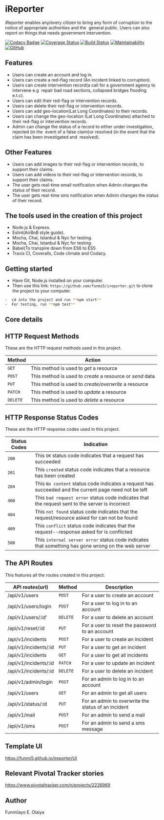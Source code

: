 # iReporter

iReporter enables any/every citizen to bring any form of corruption to the notice of appropriate authorities and the  general public.
Users can also report on things that needs government intervention.

[![Codacy Badge](https://api.codacy.com/project/badge/Grade/50122e27e00948b38339148c9e34b8af)](https://app.codacy.com/app/funmi5/ireporter?utm_source=github.com&utm_medium=referral&utm_content=funmi5/ireporter&utm_campaign=Badge_Grade_Dashboard)
[![Coverage Status](https://coveralls.io/repos/github/funmi5/ireporter/badge.svg?branch=servertests)](https://coveralls.io/github/funmi5/ireporter?branch=servertests)
[![Build Status](https://travis-ci.org/funmi5/ireporter.svg?branch=develop)](https://travis-ci.org/funmi5/ireporter)
[![Maintainability](https://api.codeclimate.com/v1/badges/6b7413f480f9c9ad5b04/maintainability)](https://codeclimate.com/github/funmi5/ireporter/maintainability)
[![GitHub](https://img.shields.io/github/license/funmi5/ireporter.svg?style=popout)](https://github.com/funmi5/ireporter/blob/develop/LICENSE)

## Features

- Users can create an account and log in.
- Users can create a red-flag record (An incident linked to corruption).
- Users can create intervention record(a call for a government agency to intervene e.g  repair bad road sections,       collapsed bridges flooding e.t.c).
- Users can edit their red-flag or intervention records.  
- Users can delete their red-flag or intervention records.
- Users can add geo-location(Lat Long Coordinates) to their records.
- Users can change the geo-location (Lat Long Coordinates) attached to their red-flag or intervention records.
- Admin can change the status of a record to either under investigation, rejected (in the  event of a false claim)or resolved (in the event that the claim has been investigated and  resolved).

## Other Features

- Users can add images to their red-flag or intervention records, to support their claims.
- Users can add videos to their red-flag or intervention records, to support their claims.
- The user gets real-time email notification when Admin changes the status of their record.
- The user gets real-time sms notification when Admin changes the status of their record. 

## The tools used in the creation of this project

- Node.js & Express.
- Eslint(AirBnB style guide).
- Mocha, Chai, Istanbul & Nyc for testing.
- Mocha, Chai, Istanbul & Nyc for testing.
- Babel(To transpire down from ES6 to ES5
- Travis CI, Coveralls, Code climate and Codacy.

## Getting started

- Have Git, Node.js installed on your computer.
- Then use this link: ```https://github.com/funmi5/ireporter.git```  to clone the project to your computer.

```bash
-  cd into the project and run **npm start**
-  For testing, run **npm test**
```

## Core details

## HTTP Request Methods

These are the HTTP request methods used in this project.

| Method   | Action                                                      |
|---       | ---                                                         |
| `GET`    | This method is used to *get* a resource                     |
| `POST`   | This method is used to *create* a resource or *send* data   |
| `PUT`    | This method is used to *create/overwrite* a resource        |
| `PATCH`  | This method is used to *update* a resource                  |
| `DELETE` | This method is used to *delete* a resource                  |

## HTTP Response Status Codes

These are the HTTP response codes used in this project.

| Status Codes | Indication|
|   ---        | ---
|  `200`       | This `OK` status code indicates that a request has succeeded|
|  `201`       | This `created` status code indicates that a resource has been created|
|  `204`       | This `No content` status code indicates a request has succeeded and the current page need not be left|
|  `400`       | This `bad request error` status code indicates that the request sent to the server is incorrect|
|  `404`       | This `not found` status code indicates that the request/resource asked for can not be found|
|  `409`       | This `conflict` status code indicates that the request--response asked for is conflicted|
|  `500`       | This `internal server error` status code indicates that something has gone wrong on the web server|

## The API Routes

This features all the routes created in this project.

| API routes(url)       | Method   | Description                                         |
| ---                   | ---      | ---                                                 |
| /api/v1/users         | `POST`   |  For a user to create an account                    |
| /api/v1/users/login   | `POST`   | For a user to log in to an account                  |
| /api/v1/users/:id'    | `DELETE` | For a user to delete an account                     |
| /api/v1/reset/:id     | `PUT`    | For a user to reset the password to an account      |
| /api/v1/incidents     | `POST`   | For a user to create an incident                    |
| /api/v1/incidents/:id | `PUT`    | For a user to get an incident                       |
| /api/v1/incidents     | `GET`    | For a user to get all incidents                     |
| /api/v1/incidents/:id | `PATCH`  | For a user to update an incident                    |
| /api/v1/incidents/:id | `DELETE` | For a user to delete an incident                    |
| /api/v1/admin/login   | `POST`   | For an admin to log in to an account                |
| /api/v1/users         | `GET`    | For an admin to get all users                       |
| /api/v1/status/:id    | `PUT`    | For an admin to overwrite the status of an incident |
| /api/v1/mail          | `POST`   | For an admin to send a mail                         |
| /api/v1/sms           | `POST`   | For an admin to send a sms message                  |

## Template UI

<https://funmi5.github.io/ireporter/UI>

## Relevant Pivotal Tracker stories

<https://www.pivotaltracker.com/n/projects/2226969>

## Author

Funmilayo E. Olaiya
